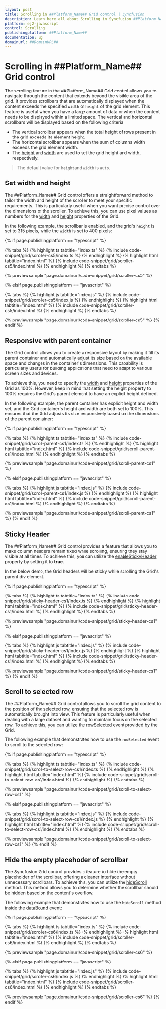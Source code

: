 ```yaml
---
layout: post
title: Scrolling in ##Platform_Name## Grid control | Syncfusion
description: Learn here all about Scrolling in Syncfusion ##Platform_Name## Grid control of Syncfusion Essential JS 2 and more.
platform: ej2-javascript
control: Scrolling 
publishingplatform: ##Platform_Name##
documentation: ug
domainurl: ##DomainURL##
---
```


# Scrolling in ##Platform_Name## Grid control

The scrolling feature in the ##Platform_Name## Grid control allows you to navigate through the content that extends beyond the visible area of the grid. It provides scrollbars that are automatically displayed when the content exceeds the specified `width` or `height` of the grid element. This feature is useful when you have a large amount of data or when the content needs to be displayed within a limited space. The vertical and horizontal scrollbars will be displayed based on the following criteria:

* The vertical scrollbar appears when the total height of rows present in the grid exceeds its element height.
* The horizontal scrollbar appears when the sum of columns width exceeds the grid element width.
* The [height](../../api/grid/#height) and [width](../../api/grid/#width) are used to set the grid height and width, respectively.

> The default value for `height`and `width` is `auto`.

## Set width and height

The ##Platform_Name## Grid control offers a straightforward method to tailor the width and height of the scroller to meet your specific requirements. This is particularly useful when you want precise control over the dimensions of the scroller. To achieve this, you can use pixel values as numbers for the [width](../../api/grid/#width) and [height](../../api/grid/#height) properties of the Grid.

In the following example, the scrollbar is enabled, and the grid's `height` is set to 315 pixels, while the `width` is set to 400 pixels:

{% if page.publishingplatform == "typescript" %}

 {% tabs %}
{% highlight ts tabtitle="index.ts" %}
{% include code-snippet/grid/scroller-cs5/index.ts %}
{% endhighlight %}
{% highlight html tabtitle="index.html" %}
{% include code-snippet/grid/scroller-cs5/index.html %}
{% endhighlight %}
{% endtabs %}
        
{% previewsample "page.domainurl/code-snippet/grid/scroller-cs5" %}

{% elsif page.publishingplatform == "javascript" %}

{% tabs %}
{% highlight js tabtitle="index.js" %}
{% include code-snippet/grid/scroller-cs5/index.js %}
{% endhighlight %}
{% highlight html tabtitle="index.html" %}
{% include code-snippet/grid/scroller-cs5/index.html %}
{% endhighlight %}
{% endtabs %}

{% previewsample "page.domainurl/code-snippet/grid/scroller-cs5" %}
{% endif %}

## Responsive with parent container

The Grid control allows you to create a responsive layout by making it fill its parent container and automatically adjust its size based on the available space and changes in the container's dimensions. This capability is particularly useful for building applications that need to adapt to various screen sizes and devices.

To achieve this, you need to specify the [width](../../api/grid/#width) and [height](../../api/grid/#height) properties of the Grid as 100%. However, keep in mind that setting the height property to 100% requires the Grid's parent element to have an explicit height defined.

In the following example, the parent container has explicit height and width set, and the Grid container's height and width are both set to 100%. This ensures that the Grid adjusts its size responsively based on the dimensions of the parent container:

{% if page.publishingplatform == "typescript" %}

 {% tabs %}
{% highlight ts tabtitle="index.ts" %}
{% include code-snippet/grid/scroll-parent-cs1/index.ts %}
{% endhighlight %}
{% highlight html tabtitle="index.html" %}
{% include code-snippet/grid/scroll-parent-cs1/index.html %}
{% endhighlight %}
{% endtabs %}
        
{% previewsample "page.domainurl/code-snippet/grid/scroll-parent-cs1" %}

{% elsif page.publishingplatform == "javascript" %}

{% tabs %}
{% highlight js tabtitle="index.js" %}
{% include code-snippet/grid/scroll-parent-cs1/index.js %}
{% endhighlight %}
{% highlight html tabtitle="index.html" %}
{% include code-snippet/grid/scroll-parent-cs1/index.html %}
{% endhighlight %}
{% endtabs %}

{% previewsample "page.domainurl/code-snippet/grid/scroll-parent-cs1" %}
{% endif %}

## Sticky Header

The ##Platform_Name## Grid control provides a feature that allows you to make column headers remain fixed while scrolling, ensuring they stay visible at all times. To achieve this, you can utilize the [enableStickyHeader](../../api/grid/#enablestickyheader) property by setting it to **true**.

In the below demo, the Grid headers will be sticky while scrolling the Grid's parent div element.

{% if page.publishingplatform == "typescript" %}

 {% tabs %}
{% highlight ts tabtitle="index.ts" %}
{% include code-snippet/grid/sticky-header-cs1/index.ts %}
{% endhighlight %}
{% highlight html tabtitle="index.html" %}
{% include code-snippet/grid/sticky-header-cs1/index.html %}
{% endhighlight %}
{% endtabs %}
        
{% previewsample "page.domainurl/code-snippet/grid/sticky-header-cs1" %}

{% elsif page.publishingplatform == "javascript" %}

{% tabs %}
{% highlight js tabtitle="index.js" %}
{% include code-snippet/grid/sticky-header-cs1/index.js %}
{% endhighlight %}
{% highlight html tabtitle="index.html" %}
{% include code-snippet/grid/sticky-header-cs1/index.html %}
{% endhighlight %}
{% endtabs %}

{% previewsample "page.domainurl/code-snippet/grid/sticky-header-cs1" %}
{% endif %}

## Scroll to selected row

The ##Platform_Name## Grid control allows you to scroll the grid content to the position of the selected row, ensuring that the selected row is automatically brought into view. This feature is particularly useful when dealing with a large dataset and wanting to maintain focus on the selected row. To achieve this, you can utilize the [rowSelected](../../api/grid/#rowselected) event provided by the Grid.

The following example that demonstrates how to use the `rowSelected` event to scroll to the selected row:

{% if page.publishingplatform == "typescript" %}

 {% tabs %}
{% highlight ts tabtitle="index.ts" %}
{% include code-snippet/grid/scroll-to-select-row-cs1/index.ts %}
{% endhighlight %}
{% highlight html tabtitle="index.html" %}
{% include code-snippet/grid/scroll-to-select-row-cs1/index.html %}
{% endhighlight %}
{% endtabs %}
        
{% previewsample "page.domainurl/code-snippet/grid/scroll-to-select-row-cs1" %}

{% elsif page.publishingplatform == "javascript" %}

{% tabs %}
{% highlight js tabtitle="index.js" %}
{% include code-snippet/grid/scroll-to-select-row-cs1/index.js %}
{% endhighlight %}
{% highlight html tabtitle="index.html" %}
{% include code-snippet/grid/scroll-to-select-row-cs1/index.html %}
{% endhighlight %}
{% endtabs %}

{% previewsample "page.domainurl/code-snippet/grid/scroll-to-select-row-cs1" %}
{% endif %}

## Hide the empty placehoder of scrollbar

The Syncfusion Grid control provides a feature to hide the empty placeholder of the scrollbar, offering a cleaner interface without unnecessary scrollbars. To achieve this, you can utilize the [hideScroll](../../api/grid/#hidescroll) method. This method allows you to determine whether the scrollbar should be hidden based on the content's overflow.

The following example that demonstrates how to use the `hideScroll` method inside the [dataBound](../../api/grid/#databound) event:

{% if page.publishingplatform == "typescript" %}

 {% tabs %}
{% highlight ts tabtitle="index.ts" %}
{% include code-snippet/grid/scroller-cs6/index.ts %}
{% endhighlight %}
{% highlight html tabtitle="index.html" %}
{% include code-snippet/grid/scroller-cs6/index.html %}
{% endhighlight %}
{% endtabs %}
        
{% previewsample "page.domainurl/code-snippet/grid/scroller-cs6" %}

{% elsif page.publishingplatform == "javascript" %}

{% tabs %}
{% highlight js tabtitle="index.js" %}
{% include code-snippet/grid/scroller-cs6/index.js %}
{% endhighlight %}
{% highlight html tabtitle="index.html" %}
{% include code-snippet/grid/scroller-cs6/index.html %}
{% endhighlight %}
{% endtabs %}

{% previewsample "page.domainurl/code-snippet/grid/scroller-cs6" %}
{% endif %}
